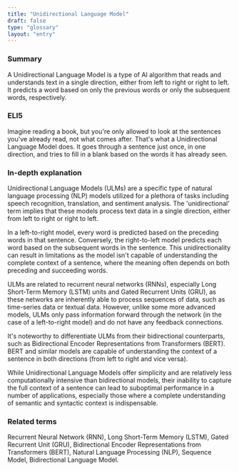 ```yaml
---
title: "Unidirectional Language Model"
draft: false
type: "glossary"
layout: "entry"
---
```


### Summary
A Unidirectional Language Model is a type of AI algorithm that reads and understands text in a single direction, either from left to right or right to left. It predicts a word based on only the previous words or only the subsequent words, respectively.

### ELI5
Imagine reading a book, but you're only allowed to look at the sentences you've already read, not what comes after. That's what a Unidirectional Language Model does. It goes through a sentence just once, in one direction, and tries to fill in a blank based on the words it has already seen.

### In-depth explanation
Unidirectional Language Models (ULMs) are a specific type of natural language processing (NLP) models utilized for a plethora of tasks including speech recognition, translation, and sentiment analysis. The 'unidirectional' term implies that these models process text data in a single direction, either from left to right or right to left.

In a left-to-right model, every word is predicted based on the preceding words in that sentence. Conversely, the right-to-left model predicts each word based on the subsequent words in the sentence. This unidirectionality can result in limitations as the model isn't capable of understanding the complete context of a sentence, where the meaning often depends on both preceding and succeeding words.

ULMs are related to recurrent neural networks (RNNs), especially Long Short-Term Memory (LSTM) units and Gated Recurrent Units (GRU), as these networks are inherently able to process sequences of data, such as time-series data or textual data. However, unlike some more advanced models, ULMs only pass information forward through the network (in the case of a left-to-right model) and do not have any feedback connections.

It's noteworthy to differentiate ULMs from their bidirectional counterparts, such as Bidirectional Encoder Representations from Transformers (BERT). BERT and similar models are capable of understanding the context of a sentence in both directions (from left to right and vice versa).

While Unidirectional Language Models offer simplicity and are relatively less computationally intensive than bidirectional models, their inability to capture the full context of a sentence can lead to suboptimal performance in a number of applications, especially those where a complete understanding of semantic and syntactic context is indispensable.

### Related terms
Recurrent Neural Network (RNN), Long Short-Term Memory (LSTM), Gated Recurrent Unit (GRU), Bidirectional Encoder Representations from Transformers (BERT), Natural Language Processing (NLP), Sequence Model, Bidirectional Language Model.
